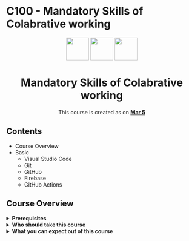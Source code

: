 # C100 - Mandatory Skills of Colabrative working

<div align="center">
  <img height="60" src="https://img.icons8.com/ios-filled/50/000000/github.png"/>
  <img height="60" src="https://img.icons8.com/color/48/000000/visual-studio--v1.png"/>
  <img height="60" src="https://img.icons8.com/color/48/000000/firebase.png"/>
  <h1>Mandatory Skills of Colabrative working</h1>

<span>This course is created as on <a href=#><b>Mar 5</b></a>
</span>

<!-- [![Open in Gitpod](https://gitpod.io/button/open-in-gitpod.svg)](https://gitpod.io/#https://github.com/eternals-school/C100) -->

</div>


## Contents

+ Course Overview
+ Basic
  - Visual Studio Code
  - Git
  - GitHub
  - Firebase
  - GitHub Actions


## Course Overview
<details><summary><b>Prerequisites</b></summary>
<p>
<ul>
<li>Basic knowledge of Browser </li>
</ul>
</p>
</details>

<details><summary><b>Who should take this course</b></summary>
<p>
Anyone who has started/new with leass than 1 years of experience in CS
</p>
</details>

<details><summary><b>What you can expect out of this course</b></summary>
<p>
You will get a strong understanding about the how people collaboratively work on a big projects
</p>
</details>
